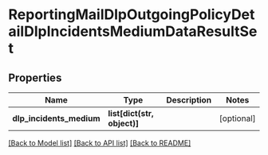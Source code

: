 # ReportingMailDlpOutgoingPolicyDetailDlpIncidentsMediumDataResultSet

## Properties
Name | Type | Description | Notes
------------ | ------------- | ------------- | -------------
**dlp_incidents_medium** | **list[dict(str, object)]** |  | [optional] 

[[Back to Model list]](../README.md#documentation-for-models) [[Back to API list]](../README.md#documentation-for-api-endpoints) [[Back to README]](../README.md)

